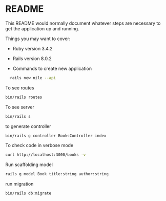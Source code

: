 # README

This README would normally document whatever steps are necessary to get the
application up and running.

Things you may want to cover:

* Ruby version
3.4.2

* Rails version
8.0.2

* Commands
 to create new application

 ```bash
   rails new nile --api
```

To see routes

```bash
bin/rails routes
```
To see server

```bash
bin/rails s
```

to generate controller
```bash
bin/rails g controller BooksController index
```

To check code in verbose mode

```bash
curl http://localhost:3000/books -v
```

Run scaffolding model
```bash
rails g model Book title:string author:string
```

run migration
```bash
bin/rails db:migrate
```
